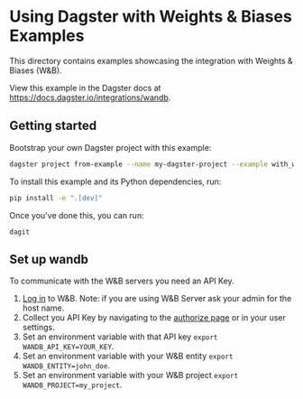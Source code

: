 # Using Dagster with Weights & Biases Examples

This directory contains examples showcasing the integration with Weights & Biases (W&B).

View this example in the Dagster docs at https://docs.dagster.io/integrations/wandb.

## Getting started

Bootstrap your own Dagster project with this example:

```bash
dagster project from-example --name my-dagster-project --example with_wandb
```

To install this example and its Python dependencies, run:

```bash
pip install -e ".[dev]"
```

Once you've done this, you can run:

```
dagit
```

## Set up wandb

To communicate with the W&B servers you need an API Key.

1. [Log in](https://wandb.ai/login) to W&B. Note: if you are using W&B Server ask your admin for the host name.
2. Collect you API Key by navigating to the [authorize page](https://wandb.ai/authorize) or in your user settings.
3. Set an environment variable with that API key `export WANDB_API_KEY=YOUR_KEY`.
4. Set an environment variable with your W&B entity `export WANDB_ENTITY=john_doe`.
5. Set an environment variable with your W&B project `export WANDB_PROJECT=my_project`.